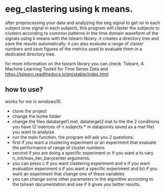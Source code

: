 # eeg_clastering using k means.

after preprocessing your data and analyzing the eeg signal to get roi in each subject (one signal in each subject),
this program will claster the subjects to clusters according to common patterns in the time domain waveform of the signals using k means with the tslearn library. it creates a directory tree and save the results automatically. it can also evaluate a range of claster numbers and save figures of the metrics used to evaluate them in a dedicated directory tree.

for more information on the tslearn library you can check: Tslearn, A Machine Learning Toolkit for Time Series Data
and https://tslearn.readthedocs.io/en/stable/index.html

## how to use?

works for me in windows10.

* clone the project
* change the home folder
* change the files datatarget1.mat, datatarget2.mat to the the 2 conditions you have (2 matrices of n subjects * m datapoints saved as a mat file) you want to analyize
* run the main function, the program will ask you 2 questions. 
* first if you want a clustering experiment or an experiment that evaluate the performance of range of cluster numbers. 
* second if you are doing a specific experiment or if you want a to vary n_init/max_iter_barycenter arguments. 
* you can press c if you want clastering experiment and e if you want evaluation experiment s if you want a specific experiment and b/i if you want an experiment that change one of these variables 
* you can change some other parameters in the algorithm according to the tslrean documentation and see if it gives you better results. 

